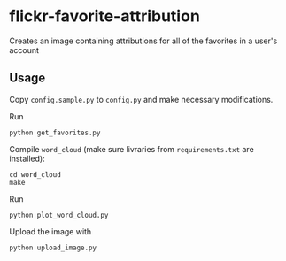 # flickr-favorite-attribution

Creates an image containing attributions for all of the favorites in a user's account


## Usage

Copy `config.sample.py` to `config.py` and make necessary modifications.

Run

```
python get_favorites.py
```

Compile `word_cloud` (make sure livraries from `requirements.txt` are installed):

```
cd word_cloud
make
```

Run

```
python plot_word_cloud.py
```

Upload the image with

```
python upload_image.py
```
